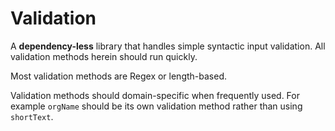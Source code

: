 # Validation

A **dependency-less** library that handles simple syntactic input validation. All validation methods
herein should run quickly.

Most validation methods are Regex or length-based.

Validation methods should domain-specific when frequently used. For example `orgName` should be its
own validation method rather than using `shortText`.
